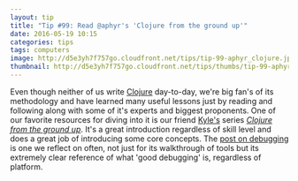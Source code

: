 ```yaml
---
layout: tip
title: "Tip #99: Read @aphyr's 'Clojure from the ground up'"
date: 2016-05-19 10:15
categories: tips
tags: computers
image: http://d5e3yh7f757go.cloudfront.net/tips/tip-99-aphyr_clojure.jpg
thumbnail: http://d5e3yh7f757go.cloudfront.net/tips/thumbs/tip-99-aphyr_clojure.jpg
---
```

Even though neither of us write [Clojure](http://clojure.org/) day-to-day, we're big fan's of its methodology and have learned many useful lessons just by reading and following along with some of it's experts and biggest proponents. One of our favorite resources for diving into it is our friend [Kyle's](https://twitter.com/aphyr) series [_Clojure from the ground up_](https://aphyr.com/tags/Clojure-from-the-ground-up). It's a great introduction regardless of skill level and does a great job of introducing some core concepts. The [post on debugging](https://aphyr.com/posts/319-clojure-from-the-ground-up-debugging) is one we reflect on often, not just for its walkthrough of tools but its extremely clear reference of what 'good debugging' is, regardless of platform.